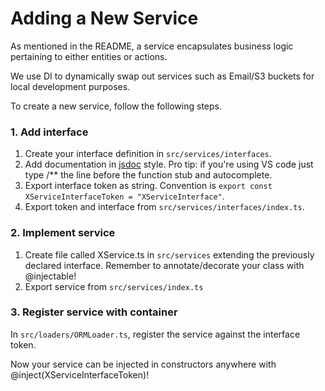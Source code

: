 # Adding a New Service

As mentioned in the README, a service encapsulates business logic pertaining to either entities or actions.

We use DI to dynamically swap out services such as Email/S3 buckets for local development purposes.

To create a new service, follow the following steps.

### 1. Add interface

1. Create your interface definition in `src/services/interfaces`.
2. Add documentation in [jsdoc](https://jsdoc.app/) style. Pro tip: if you're using VS code just type /\*\* the line before the function stub and autocomplete.
3. Export interface token as string. Convention is `export const XServiceInterfaceToken = "XServiceInterface"`.
4. Export token and interface from `src/services/interfaces/index.ts`.

### 2. Implement service

1. Create file called XService.ts in `src/services` extending the previously declared interface. Remember to annotate/decorate your class with @injectable!
2. Export service from `src/services/index.ts`

### 3. Register service with container

In `src/loaders/ORMLoader.ts`, register the service against the interface token.

Now your service can be injected in constructors anywhere with @inject(XServiceInterfaceToken)!
